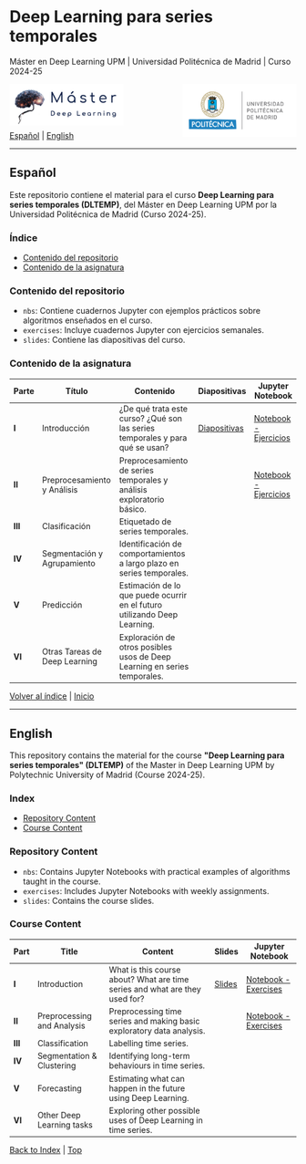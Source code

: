 # Deep Learning para series temporales
Máster en Deep Learning UPM | Universidad Politécnica de Madrid | Curso 2024-25

<img align="left" src="./image-1.png" alt="Logo Master" width="200">
<img align="right" src="./image-2.png" alt="Logo UPM" width="200">


<br>
<br>
<br>
<br>

[Español](#español) | [English](#english)

---

## Español

Este repositorio contiene el material para el curso **Deep Learning para series temporales (DLTEMP)**, del Máster en Deep Learning UPM por la Universidad Politécnica de Madrid (Curso 2024-25).

### Índice
- [Contenido del repositorio](#contenido-del-repositorio)
- [Contenido de la asignatura](#contenido-de-la-asignatura)

### Contenido del repositorio
- `nbs`: Contiene cuadernos Jupyter con ejemplos prácticos sobre algoritmos enseñados en el curso.
- `exercises`: Incluye cuadernos Jupyter con ejercicios semanales.
- `slides`: Contiene las diapositivas del curso.

### Contenido de la asignatura
| **Parte** | **Título**                         | **Contenido**                                                              | **Diapositivas**                                                                                                      | **Jupyter Notebook**                                                                                                  |
|-----------|------------------------------------|-----------------------------------------------------------------------------|----------------------------------------------------------------------------------------------------------------------|-----------------------------------------------------------------------------------------------------------------------|
| **I**     | Introducción                       | ¿De qué trata este curso? ¿Qué son las series temporales y para qué se usan?| [Diapositivas](./slides/01_introduccion.pptx)                                                                        | [Notebook - Ejercicios](./exercises/01_Introduction.ipynb)                                                            |
| **II**    | Preprocesamiento y Análisis        | Preprocesamiento de series temporales y análisis exploratorio básico.      |                                                                                                                       | [Notebook - Ejercicios](./exercises/02_preprocessing_exercise.ipynb)                                                  |
| **III**   | Clasificación                      | Etiquetado de series temporales.                                           |                                                                                                                       |                                                                                                                       |
| **IV**    | Segmentación y Agrupamiento        | Identificación de comportamientos a largo plazo en series temporales.      |                                                                                                                       |                                                                                                                       |
| **V**     | Predicción                         | Estimación de lo que puede ocurrir en el futuro utilizando Deep Learning.  |                                                                                                                       |                                                                                                                       |
| **VI**    | Otras Tareas de Deep Learning      | Exploración de otros posibles usos de Deep Learning en series temporales.  |                                                                                                                       |                                                                                                                       |


[Volver al índice](#índice)  | [Inicio](#)

---

## English

This repository contains the material for the course **"Deep Learning para series temporales" (DLTEMP)** of the Master in Deep Learning UPM by Polytechnic University of Madrid (Course 2024-25).

### Index
- [Repository Content](#repository-content)
- [Course Content](#course-content)

### Repository Content
- `nbs`: Contains Jupyter Notebooks with practical examples of algorithms taught in the course.
- `exercises`: Includes Jupyter Notebooks with weekly assignments.
- `slides`: Contains the course slides.

### Course Content
| **Part** | **Title**                           | **Content**                                                                | **Slides**                                                                                                            | **Jupyter Notebook**                                                                                                  |
|----------|-------------------------------------|----------------------------------------------------------------------------|-----------------------------------------------------------------------------------------------------------------------|-----------------------------------------------------------------------------------------------------------------------|
| **I**    | Introduction                        | What is this course about? What are time series and what are they used for?| [Slides](./slides/01_introduccion.pptx)                                                                               | [Notebook - Exercises](./exercises/01_Introduction.ipynb)                                                             |
| **II**   | Preprocessing and Analysis          | Preprocessing time series and making basic exploratory data analysis.      |                                                                                                                       | [Notebook - Exercises](./exercises/02_preprocessing_exercise.ipynb)                                                   |
| **III**  | Classification                      | Labelling time series.                                                     |                                                                                                                       |                                                                                                                       |
| **IV**   | Segmentation & Clustering           | Identifying long-term behaviours in time series.                           |                                                                                                                       |                                                                                                                       |
| **V**    | Forecasting                         | Estimating what can happen in the future using Deep Learning.              |                                                                                                                       |                                                                                                                       |
| **VI**   | Other Deep Learning tasks           | Exploring other possible uses of Deep Learning in time series.             |                                                                                                                       |                                                                                                                       |

[Back to Index](#index)   | [Top](#)
